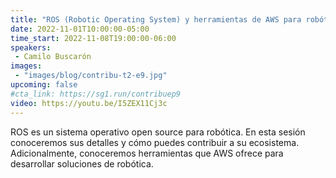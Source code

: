 ```yaml
---
title: "ROS (Robotic Operating System) y herramientas de AWS para robótica"
date: 2022-11-01T10:00:00-05:00
time_start: 2022-11-08T19:00:00-06:00
speakers:
 - Camilo Buscarón
images: 
 - "images/blog/contribu-t2-e9.jpg"
upcoming: false
#cta_link: https://sg1.run/contribuep9
video: https://youtu.be/I5ZEX11Cj3c
---
```


ROS es un sistema operativo open source para robótica. En esta sesión conoceremos sus detalles y cómo puedes contribuir a su ecosistema. Adicionalmente, conoceremos herramientas que AWS ofrece para desarrollar soluciones de robótica.